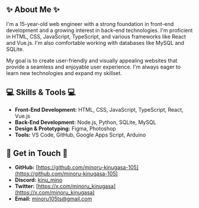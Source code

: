 ## ✨ About Me ✨

I'm a 15-year-old web engineer with a strong foundation in front-end development and a growing interest in back-end technologies. I'm proficient in HTML, CSS, JavaScript, TypeScript, and various frameworks like React and Vue.js. I'm also comfortable working with databases like MySQL and SQLite.

My goal is to create user-friendly and visually appealing websites that provide a seamless and enjoyable user experience. I'm always eager to learn new technologies and expand my skillset.

## 💻 Skills & Tools 💻

* **Front-End Development:** HTML, CSS, JavaScript, TypeScript, React, Vue.js
* **Back-End Development:** Node.js, Python, SQLite, MySQL
* **Design & Prototyping:** Figma, Photoshop
* **Tools:** VS Code, GitHub, Google Apps Script, Arduino

## 🤝 Get in Touch 🤝

* **GitHub:** [https://github.com/minoru-kinugasa-105](https://github.com/minoru-kinugasa-105)
* **Discord:** [kinu_mino](kinu_mino)
* **Twitter:** [https://x.com/minoru_kinugasa](https://x.com/minoru_kinugasa)
* **Email:** [minoru105ts@gmail.com](mailto:minoru105ts@gmail.com)


